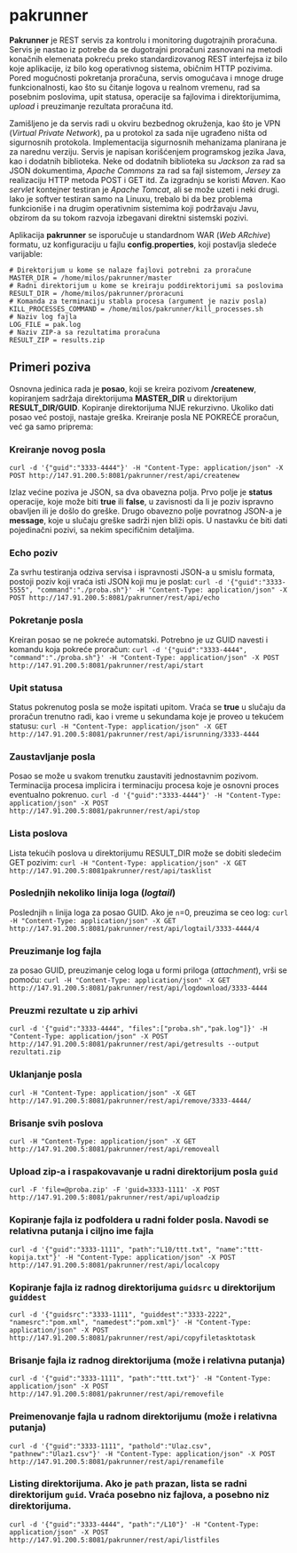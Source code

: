 # pakrunner

**Pakrunner** je REST servis za kontrolu i monitoring dugotrajnih proračuna. Servis je nastao iz potrebe da se dugotrajni proračuni zasnovani na metodi konačnih elemenata pokreću preko standardizovanog REST interfejsa iz bilo koje aplikacije, iz bilo kog operativnog sistema, običnim HTTP pozivima. Pored mogućnosti pokretanja proračuna, servis omogućava i mnoge druge funkcionalnosti, kao što su čitanje logova u realnom vremenu, rad sa posebnim poslovima, upit statusa, operacije sa fajlovima i direktorijumima, _upload_ i preuzimanje rezultata proračuna itd.

Zamišljeno je da servis radi u okviru bezbednog okruženja, kao što je VPN (_Virtual Private Network_), pa u protokol za sada nije ugrađeno ništa od sigurnosnih protokola. Implementacija sigurnosnih mehanizama planirana je za narednu verziju. Servis je napisan korišćenjem programskog jezika Java, kao i dodatnih biblioteka. Neke od dodatnih biblioteka su _Jackson_ za rad sa JSON dokumentima, _Apache Commons_ za rad sa fajl sistemom, _Jersey_ za realizaciju HTTP metoda POST i GET itd. Za izgradnju se koristi _Maven_. Kao _servlet_ kontejner testiran je _Apache Tomcat_, ali se može uzeti i neki drugi. Iako je softver testiran samo na Linuxu, trebalo bi da bez problema funkcioniše i na drugim operativnim sistemima koji podržavaju Javu, obzirom da su tokom razvoja izbegavani direktni sistemski pozivi. 

Aplikacija **pakrunner** se isporučuje u standardnom WAR (_Web ARchive_) formatu, uz konfiguraciju u fajlu **config.properties**, koji postavlja sledeće varijable:
```
# Direktorijum u kome se nalaze fajlovi potrebni za proračune
MASTER_DIR = /home/milos/pakrunner/master
# Radni direktorijum u kome se kreiraju poddirektorijumi sa poslovima
RESULT_DIR = /home/milos/pakrunner/proracuni
# Komanda za terminaciju stabla procesa (argument je naziv posla)
KILL_PROCESSES_COMMAND = /home/milos/pakrunner/kill_processes.sh
# Naziv log fajla
LOG_FILE = pak.log
# Naziv ZIP-a sa rezultatima proračuna
RESULT_ZIP = results.zip
```
## Primeri poziva
Osnovna jedinica rada je **posao**, koji se kreira pozivom **/createnew**, kopiranjem sadržaja direktorijuma **MASTER_DIR** u direktorijum **RESULT_DIR/GUID**. Kopiranje direktorijuma NIJE rekurzivno. Ukoliko dati posao već postoji, nastaje greška. Kreiranje posla NE POKREĆE proračun, već ga samo priprema:

### Kreiranje novog posla
`curl -d '{"guid":"3333-4444"}' -H "Content-Type: application/json" -X POST http://147.91.200.5:8081/pakrunner/rest/api/createnew`

Izlaz većine poziva je JSON, sa dva obavezna polja. Prvo polje je **status** operacije, koje može biti **true** ili **false**, u zavisnosti da li je poziv ispravno obavljen ili je došlo do greške. Drugo obavezno polje povratnog JSON-a je **message**, koje u slučaju greške sadrži njen bliži opis. U nastavku će biti dati pojedinačni pozivi, sa nekim specifičnim detaljima. 

### Echo poziv
Za svrhu testiranja odziva servisa i ispravnosti JSON-a u smislu formata, postoji poziv koji vraća isti JSON koji mu je poslat:
`curl -d '{"guid":"3333-5555", "command":"./proba.sh"}' -H "Content-Type: application/json" -X POST http://147.91.200.5:8081/pakrunner/rest/api/echo`

### Pokretanje posla
Kreiran posao se ne pokreće automatski. Potrebno je uz GUID navesti i komandu koja pokreće proračun:
`curl -d '{"guid":"3333-4444", "command":"./proba.sh"}' -H "Content-Type: application/json" -X POST http://147.91.200.5:8081/pakrunner/rest/api/start`

### Upit statusa
Status pokrenutog posla se može ispitati upitom. Vraća se **true** u slučaju da proračun trenutno radi, kao i vreme u sekundama koje je proveo u tekućem statusu:
`curl -H "Content-Type: application/json" -X GET http://147.91.200.5:8081/pakrunner/rest/api/isrunning/3333-4444`

### Zaustavljanje posla
Posao se može u svakom trenutku zaustaviti jednostavnim pozivom. Terminacija procesa implicira i terminaciju procesa koje je osnovni proces eventualno pokrenuo. 
`curl -d '{"guid":"3333-4444"}' -H "Content-Type: application/json" -X POST http://147.91.200.5:8081/pakrunner/rest/api/stop`

### Lista poslova
Lista tekućih poslova u direktorijumu RESULT_DIR može se dobiti sledećim GET pozivim:
`curl -H "Content-Type: application/json" -X GET http://147.91.200.5:8081pakrunner/rest/api/tasklist`

### Poslednjih nekoliko linija loga (*logtail*)
Poslednjih `n` linija loga za posao GUID. Ako je `n`=0, preuzima se ceo log:
`curl -H "Content-Type: application/json" -X GET http://147.91.200.5:8081/pakrunner/rest/api/logtail/3333-4444/4`

### Preuzimanje log fajla
za posao GUID, preuzimanje celog loga u formi priloga (*attachment*), vrši se pomoću:
`curl -H "Content-Type: application/json" -X GET http://147.91.200.5:8081/pakrunner/rest/api/logdownload/3333-4444`

### Preuzmi rezultate u zip arhivi

`curl -d '{"guid":"3333-4444", "files":["proba.sh","pak.log"]}' -H "Content-Type: application/json" -X POST http://147.91.200.5:8081/pakrunner/rest/api/getresults --output rezultati.zip`

### Uklanjanje posla
`curl -H "Content-Type: application/json" -X GET http://147.91.200.5:8081/pakrunner/rest/api/remove/3333-4444/`

### Brisanje svih poslova
`curl -H "Content-Type: application/json" -X GET http://147.91.200.5:8081/pakrunner/rest/api/removeall`

### Upload zip-a i raspakovavanje u radni direktorijum posla `guid`
`curl -F 'file=@proba.zip' -F 'guid=3333-1111' -X POST http://147.91.200.5:8081/pakrunner/rest/api/uploadzip`

### Kopiranje fajla iz podfoldera u radni folder posla. Navodi se relativna putanja i ciljno ime fajla
`curl -d '{"guid":"3333-1111", "path":"L10/ttt.txt", "name":"ttt-kopija.txt"}' -H "Content-Type: application/json" -X POST http://147.91.200.5:8081/pakrunner/rest/api/localcopy`

### Kopiranje fajla iz radnog direktorijuma `guidsrc` u direktorijum `guiddest`
`curl -d '{"guidsrc":"3333-1111", "guiddest":"3333-2222", "namesrc":"pom.xml", "namedest":"pom.xml"}' -H "Content-Type: application/json" -X POST http://147.91.200.5:8081/pakrunner/rest/api/copyfiletasktotask`

### Brisanje fajla iz radnog direktorijuma (može i relativna putanja)
`curl -d '{"guid":"3333-1111", "path":"ttt.txt"}' -H "Content-Type: application/json" -X POST http://147.91.200.5:8081/pakrunner/rest/api/removefile`

### Preimenovanje fajla u radnom direktorijumu (može i relativna putanja)
`curl -d '{"guid":"3333-1111", "pathold":"Ulaz.csv", "pathnew":"Ulaz1.csv"}' -H "Content-Type: application/json" -X POST http://147.91.200.5:8081/pakrunner/rest/api/renamefile`

### Listing direktorijuma. Ako je `path` prazan, lista se radni direktorijum `guid`. Vraća posebno niz fajlova, a posebno niz direktorijuma.
`curl -d '{"guid":"3333-4444", "path":"/L10"}' -H "Content-Type: application/json" -X POST http://147.91.200.5:8081/pakrunner/rest/api/listfiles`


